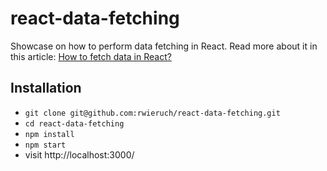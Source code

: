 # react-data-fetching

Showcase on how to perform data fetching in React. Read more about it in this article: [How to fetch data in React?](https://www.robinwieruch.de/react-fetching-data)

## Installation

* `git clone git@github.com:rwieruch/react-data-fetching.git`
* `cd react-data-fetching`
* `npm install`
* `npm start`
* visit http://localhost:3000/

